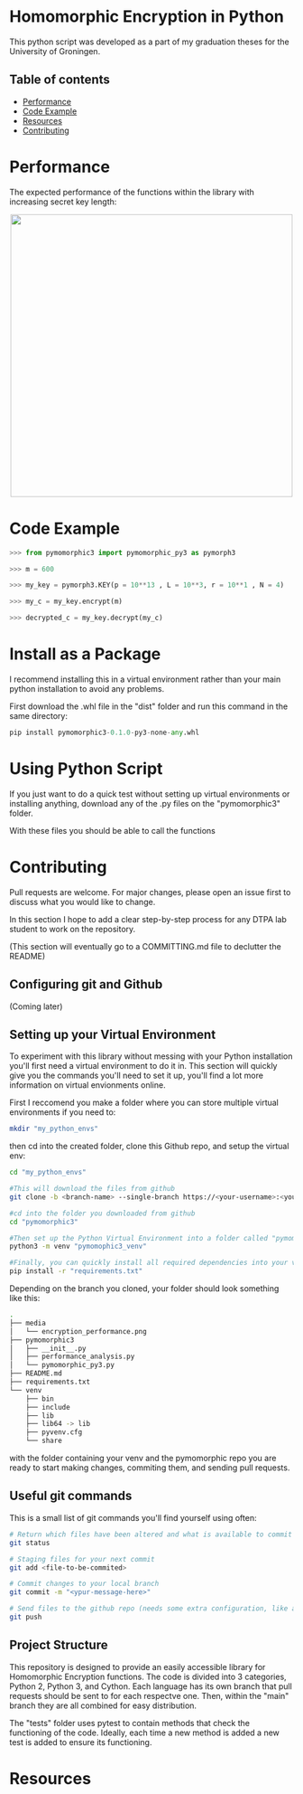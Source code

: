# Homomorphic Encryption in Python

This python script was developed as a part of my graduation theses for the University of Groningen.


## Table of contents
<!--ts-->
  * [Performance](#performance)
  * [Code Example](#code-example)
  * [Resources](#resources)
  * [Contributing](#contributing)
<!--te-->


# Performance

The expected performance of the functions within the library with increasing secret key length:

<p align="center">
  <img src="https://github.com/M-P-P-C/pymomorphic3/blob/main/media/encryption_performance.png?raw=true" width="500">
</p>

# Code Example

```python
>>> from pymomorphic3 import pymomorphic_py3 as pymorph3

>>> m = 600

>>> my_key = pymorph3.KEY(p = 10**13 , L = 10**3, r = 10**1 , N = 4)

>>> my_c = my_key.encrypt(m)

>>> decrypted_c = my_key.decrypt(my_c)
```
# Install as a Package

I recommend installing this in a virtual environment rather than your main python installation to avoid any problems.

First download the .whl file in the "dist" folder and run this command in the same directory:

```python
pip install pymomorphic3-0.1.0-py3-none-any.whl
```

# Using Python Script

If you just want to do a quick test without setting up virtual environments or installing anything, download any of the .py files on the "pymomorphic3" folder.

With these files you should be able to call the functions

# Contributing

Pull requests are welcome. For major changes, please open an issue first to discuss what you would like to change.

In this section I hope to add a clear step-by-step process for any DTPA lab student to work on the repository.

(This section will eventually go to a COMMITTING.md file to declutter the README)

## Configuring git and Github

(Coming later)

## Setting up your Virtual Environment

To experiment with this library without messing with your Python installation you'll first need a virtual environment to do it in. This section will quickly give you the commands you'll need to set it up, you'll find a lot more information on virtual envionments online.

First I reccomend you make a folder where you can store multiple virtual environments if you need to:

```bash
mkdir "my_python_envs"
```

then cd into the created folder, clone this Github repo, and setup the virtual env:


```bash
cd "my_python_envs" 

#This will download the files from github
git clone -b <branch-name> --single-branch https://<your-username>:<your-private-token>@github.com/M-P-P-C/pymomorphic3.git 

#cd into the folder you downloaded from github
cd "pymomorphic3" 

#Then set up the Python Virtual Environment into a folder called "pymomorphic3_venv"
python3 -m venv "pymomophic3_venv"

#Finally, you can quickly install all required dependencies into your virtual environment with
pip install -r "requirements.txt"
```
Depending on the branch you cloned, your folder should look something like this:

```bash
.
├── media
│   └── encryption_performance.png
├── pymomorphic3
│   ├── __init__.py
│   ├── performance_analysis.py
│   └── pymomorphic_py3.py
├── README.md
├── requirements.txt
└── venv
    ├── bin
    ├── include
    ├── lib
    ├── lib64 -> lib
    ├── pyvenv.cfg
    └── share
```

with the folder containing your venv and the pymomorphic repo you are ready to start making changes, commiting them, and sending pull requests.

## Useful git commands

This is a small list of git commands you'll find yourself using often:

```bash
# Return which files have been altered and what is available to commit
git status 

# Staging files for your next commit
git add <file-to-be-commited>

# Commit changes to your local branch
git commit -m "<ypur-message-here>"

# Send files to the github repo (needs some extra configuration, like a private token)
git push 
```

## Project Structure

This repository is designed to provide an easily accessible library for Homomorphic Encryption functions. The code is divided into 3 categories, Python 2, Python 3, and Cython. Each language has its own branch that pull requests should be sent to for each respectve one. Then, within the "main" branch they are all combined for easy distribution.

The "tests" folder uses pytest to contain methods that check the functioning of the code. Ideally, each time a new method is added a new test is added to ensure its functioning.


# Resources


